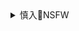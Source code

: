 <details><summary>慎入🔞NSFW</summary>

Not Safe For Work
![](https://upload.wikimedia.org/wikipedia/commons/thumb/d/d3/Biohazard_Symbol_Specification.png/210px-Biohazard_Symbol_Specification.png)

<details><summary><b>风险自理Use At Your Own Risk🈲</summary>

### Ugirls尤果网] U408 模特Aleo 写真套图
https://www.meitulu.com/item/17231.html
![](https://mtl.gzhuibei.com/images/img/17231/1.jpg)
![](https://mtl.gzhuibei.com/images/img/17231/2.jpg)
![](https://mtl.gzhuibei.com/images/img/17231/3.jpg)
![](https://mtl.gzhuibei.com/images/img/17231/4.jpg)
![](https://mtl.gzhuibei.com/images/img/17231/5.jpg)
![](https://mtl.gzhuibei.com/images/img/17231/6.jpg)
![](https://mtl.gzhuibei.com/images/img/17231/7.jpg)
![](https://mtl.gzhuibei.com/images/img/17231/8.jpg)
![](https://mtl.gzhuibei.com/images/img/17231/9.jpg)
![](https://mtl.gzhuibei.com/images/img/17231/10.jpg)
![](https://mtl.gzhuibei.com/images/img/17231/11.jpg)
![](https://mtl.gzhuibei.com/images/img/17231/12.jpg)
![](https://mtl.gzhuibei.com/images/img/17231/13.jpg)
![](https://mtl.gzhuibei.com/images/img/17231/14.jpg)
![](https://mtl.gzhuibei.com/images/img/17231/15.jpg)
![](https://mtl.gzhuibei.com/images/img/17231/16.jpg)
![](https://mtl.gzhuibei.com/images/img/17231/17.jpg)
![](https://mtl.gzhuibei.com/images/img/17231/18.jpg)
![](https://mtl.gzhuibei.com/images/img/17231/19.jpg)
![](https://mtl.gzhuibei.com/images/img/17231/20.jpg)
![](https://mtl.gzhuibei.com/images/img/17231/21.jpg)
![](https://mtl.gzhuibei.com/images/img/17231/22.jpg)
![](https://mtl.gzhuibei.com/images/img/17231/23.jpg)
![](https://mtl.gzhuibei.com/images/img/17231/24.jpg)
![](https://mtl.gzhuibei.com/images/img/17231/25.jpg)
![](https://mtl.gzhuibei.com/images/img/17231/26.jpg)
![](https://mtl.gzhuibei.com/images/img/17231/27.jpg)
![](https://mtl.gzhuibei.com/images/img/17231/28.jpg)
![](https://mtl.gzhuibei.com/images/img/17231/29.jpg)
![](https://mtl.gzhuibei.com/images/img/17231/30.jpg)
![](https://mtl.gzhuibei.com/images/img/17231/31.jpg)
![](https://mtl.gzhuibei.com/images/img/17231/32.jpg)
![](https://mtl.gzhuibei.com/images/img/17231/33.jpg)
![](https://mtl.gzhuibei.com/images/img/17231/34.jpg)
![](https://mtl.gzhuibei.com/images/img/17231/35.jpg)
![](https://mtl.gzhuibei.com/images/img/17231/36.jpg)
![](https://mtl.gzhuibei.com/images/img/17231/37.jpg)
![](https://mtl.gzhuibei.com/images/img/17231/38.jpg)
![](https://mtl.gzhuibei.com/images/img/17231/39.jpg)
![](https://mtl.gzhuibei.com/images/img/17231/40.jpg)
![](https://mtl.gzhuibei.com/images/img/17231/41.jpg)
![](https://mtl.gzhuibei.com/images/img/17231/42.jpg)
![](https://mtl.gzhuibei.com/images/img/17231/43.jpg)
![](https://mtl.gzhuibei.com/images/img/17231/44.jpg)
![](https://mtl.gzhuibei.com/images/img/17231/45.jpg)
![](https://mtl.gzhuibei.com/images/img/17231/46.jpg)
![](https://mtl.gzhuibei.com/images/img/17231/47.jpg)
![](https://mtl.gzhuibei.com/images/img/17231/48.jpg)
![](https://mtl.gzhuibei.com/images/img/17231/49.jpg)
![](https://mtl.gzhuibei.com/images/img/17231/50.jpg)
![](https://mtl.gzhuibei.com/images/img/17231/51.jpg)
![](https://mtl.gzhuibei.com/images/img/17231/52.jpg)
![](https://mtl.gzhuibei.com/images/img/17231/53.jpg)
![](https://mtl.gzhuibei.com/images/img/17231/54.jpg)
![](https://mtl.gzhuibei.com/images/img/17231/55.jpg)
![](https://mtl.gzhuibei.com/images/img/17231/56.jpg)
![](https://mtl.gzhuibei.com/images/img/17231/57.jpg)
![](https://mtl.gzhuibei.com/images/img/17231/58.jpg)
![](https://mtl.gzhuibei.com/images/img/17231/59.jpg)
![](https://mtl.gzhuibei.com/images/img/17231/60.jpg)
![](https://mtl.gzhuibei.com/images/img/17231/61.jpg)
![](https://mtl.gzhuibei.com/images/img/17231/62.jpg)
![](https://mtl.gzhuibei.com/images/img/17231/63.jpg)
![](https://mtl.gzhuibei.com/images/img/17231/64.jpg)
![](https://mtl.gzhuibei.com/images/img/17231/65.jpg)

### XiuRen秀人] No.1320 女神@Egg_尤妮丝土耳其旅拍写真
https://www.meitulu.com/item/17743.html

### SLADY猎女神] NO.014 曼苏拉娜 - 芭比天使诱惑写真Part-I
https://www.meitulu.com/item/13859.html

### YouMi尤蜜荟] Vol.221 妩媚女神@妲己_Toxic马尔代夫泳池写真
https://www.meitulu.com/item/16471.html

### AISS爱丝 - 若兮《若兮的日光浴
https://www.meitulu.com/item/8481.html
![](https://mtl.gzhuibei.com/images/img/8481/51.jpg)

### AISS爱丝] 美丝审讯官 [黄金会员版]套图
https://www.meitulu.com/item/8498.html

### AISS爱丝] Gost [黄金会员版] 套图
https://www.meitulu.com/item/8500.html

### XIUREN秀人] No.1511 女神@奶瓶土肥圆矮挫丑黑穷 - 越南富国岛旅拍写真
https://www.meitulu.com/item/18734.html
</details>
</details>

